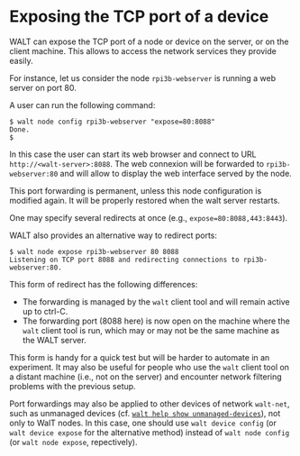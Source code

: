 
# Exposing the TCP port of a device

WALT can expose the TCP port of a node or device on the server, or on the client machine.
This allows to access the network services they provide easily.

For instance, let us consider the node `rpi3b-webserver` is running a web server on port 80.

A user can run the following command:
```
$ walt node config rpi3b-webserver "expose=80:8088"
Done.
$
```

In this case the user can start its web browser and connect to URL `http://<walt-server>:8088`.
The web connexion will be forwarded to `rpi3b-webserver:80` and will allow to display the
web interface served by the node.

This port forwarding is permanent, unless this node configuration is modified again.
It will be properly restored when the walt server restarts.

One may specify several redirects at once (e.g., `expose=80:8088,443:8443`).


WALT also provides an alternative way to redirect ports:
```
$ walt node expose rpi3b-webserver 80 8088
Listening on TCP port 8088 and redirecting connections to rpi3b-webserver:80.
```

This form of redirect has the following differences:
- The forwarding is managed by the `walt` client tool and will remain active
  up to ctrl-C.
- The forwarding port (8088 here) is now open on the machine where the `walt` client tool is run,
  which may or may not be the same machine as the WALT server.

This form is handy for a quick test but will be harder to automate in an experiment.
It may also be useful for people who use the `walt` client tool on a distant machine
(i.e., not on the server) and encounter network filtering problems with the previous setup.


Port forwardings may also be applied to other devices of network `walt-net`, such as unmanaged devices
(cf. [`walt help show unmanaged-devices`](unmanaged-devices.md)), not only to WalT nodes.
In this case, one should use `walt device config` (or `walt device expose` for the alternative method)
instead of `walt node config` (or `walt node expose`, repectively).

